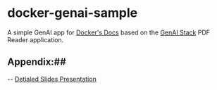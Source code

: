 # docker-genai-sample

A simple GenAI app for [Docker's Docs](https://docs.docker.com/) based on the [GenAI Stack](https://github.com/docker/genai-stack) PDF Reader application.


## Appendix:##

-- [Detialed Slides Presentation](https://docs.google.com/presentation/d/1eA_jCSDO9hisYQZXmbXZnupjETOUCH8UFoGIWGuUAiE/edit#slide=id.g31ad9c4decc_0_6)
